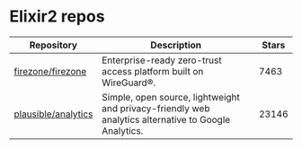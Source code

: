 # Elixir2 repos

| Repository                                                    | Description                                                                                          | Stars |
| ------------------------------------------------------------- | ---------------------------------------------------------------------------------------------------- | ----- |
| [firezone/firezone](https://github.com/firezone/firezone)     | Enterprise-ready zero-trust access platform built on WireGuard®.                                     | 7463  |
| [plausible/analytics](https://github.com/plausible/analytics) | Simple, open source, lightweight and privacy-friendly web analytics alternative to Google Analytics. | 23146 |
